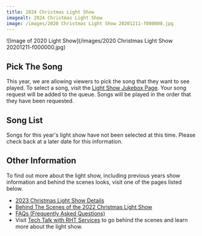 ```yaml
---
title: 2024 Christmas Light Show
imagealt: 2024 Christmas Light Show
image: /images/2020 Christmas Light Show 20201211-f000000.jpg
---
```


![Image of 2020 Light Show](/images/2020 Christmas Light Show 20201211-f000000.jpg)

## Pick The Song

This year, we are allowing viewers to pick the song that they want to see played. To select a song,
visit the [Light Show Jukebox Page](https://lightshow.thealmostengineer.com). 
Your song request will be added to the queue. Songs will be
played in the order that they have been requested.

## Song List

Songs for this year's light show have not been selected at this time. Please check back at a later date
for this information.

## Other Information

To find out more about the light show, including previous years show information and behind the
scenes looks, visit one of the pages listed below.

* [2023 Christmas Light Show Details](/projects/2023-christmas-light-show)
* <a href="https://www.youtube.com/watch?v=-1xZ8bZFQcM" target="_blank">Behind The Scenes of the 2022 Christmas Light Show</a>
* [FAQs (Frequently Asked Questions)](https://lightshow.thealmostengineer.com/faq)
* Visit <a href="https://www.youtube.com/channel/UC4xp-TEEIAL-4XtMVvfRaQw" target="_blank">Tech Talk with RHT Services</a> to go behind the scenes and learn more about the light show.
